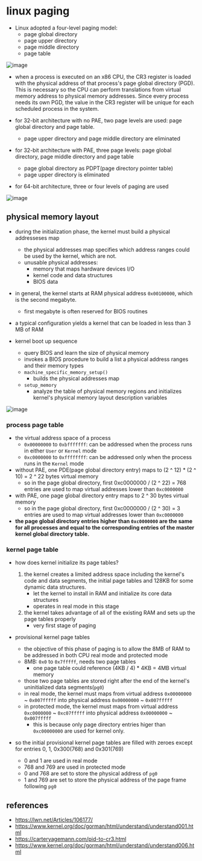 # linux paging
* Linux adopted a four-level paging model:
    * page global directory
    * page upper directory
    * page middle directory
    * page table

![image](https://user-images.githubusercontent.com/35479537/178270006-fd9dddb5-574c-4193-88c9-5c4875facc65.png)

* when a process is executed on an x86 CPU, the CR3 register is loaded with the physical address of that process's page global directory (PGD). This is necessary so the CPU can perform translations from virtual memory address to physical memory addresses. Since every process needs its own PGD, the value in the CR3 register will be unique for each scheduled process in the system. 

* for 32-bit architecture with no PAE, two page levels are used: page global directory and page table.
    * page upper directory and page middle directory are eliminated
* for 32-bit architecture with PAE, three page levels: page global directory, page middle directory and page table
    * page global directory as PDPT(page directory pointer table)
    * page upper directory is eliminated
* for 64-bit architecture, three or four levels of paging are used

![image](https://user-images.githubusercontent.com/35479537/188252339-84627342-a639-4367-9f7f-58814e6df468.png)

## physical memory layout
* during the initialization phase, the kernel must build a physical addresseses map
    * the physical addresses map specifies which address ranges could be used by the kernel, which are not.
    * unusable physical addresses:
        * memory that maps hardware devices I/O
        * kernel code and data structures
        * BIOS data
* in general, the kernel starts at RAM physical address `0x00100000`, which is the second megabyte.
    * first megabyte is often reserved for BIOS routines
* a typical configuration yields a kernel that can be loaded in less than 3 MB of RAM

* kernel boot up sequence
    * query BIOS and learn the size of physical memory
    * invokes a BIOS procedure to build a list a physical address ranges and their memory types
    * `machine_specific_memory_setup()`
        * builds the physical addresses map
    * `setup_memory`
        * analyze the table of physical memory regions and initializes kernel's physical memory layout description variables

![image](https://user-images.githubusercontent.com/35479537/188266596-2d7e088c-49b4-4e6d-ae43-6839cee3d8f0.png)


### process page table
* the virtual address space of a process
    * `0x00000000` to `0xbfffffff`: can be addressed when the process runs in either `User` or `Kernel` mode
    * `0xc0000000` to `0xffffffff`: can be addressed only when the process runs in the `Kernel` mode
* without PAE, one PDE(page global directory entry) maps to (2 ^ 12) * (2 ^ 10) = 2 ^ 22 bytes virtual memory
    * so in the page global directory, first 0xc0000000 / (2 ^ 22) = 768 entries are used to map virtual addresses lower than `0xc0000000`
* with PAE, one page global directory entry maps to 2 ^ 30 bytes virtual memory
    * so in the page global directory, first 0xc0000000 / (2 ^ 30) = 3 entries are used to map virtual addresses lower than `0xc0000000`
* **the page global directory entries higher than `0xc0000000` are the same for all processes and equal to the corresponding entries of the master kernel global directory table.**


### kernel page table
* how does kernel initialize its page tables?
    1. the kernel creates a limited address space including the kernel's code and data segments, the initial page tables and 128KB for some dynamic data structures.
        * let the kernel to install in RAM and initialize its core data structures
        * operates in real mode in this stage
    2. the kernel takes advantage of all of the existing RAM and sets up the page tables properly
        * very first stage of paging

* provisional kernel page tables
    * the objective of this phase of paging is to allow the 8MB of RAM to be addressed in both CPU real mode and protected mode
    * 8MB: `0x0` to `0x7fffff`, needs two page tables
        * one page table could reference (4KB / 4) * 4KB = 4MB virtual memory 
    * those two page tables are stored right after the end of the kernel's uninitialized data segments(`pg0`)
    * in real mode, the kernel must maps from virtual address `0x00000000` ~ `0x007fffff` into physical address `0x00000000` ~ `0x007fffff`
    * in protected mode, the kernel must maps from virtual address `0xc0000000` ~ `0xc07fffff` into physical address `0x00000000` ~ `0x007fffff`
        * this is because only page directory entries higer than `0xc00000000` are used for kernel only.
* so the initial provisional kernel page tables are filled with zeroes except for entries 0, 1, 0x300(768) and 0x301(769)
    * 0 and 1 are used in real mode
    * 768 and 769 are used in protected mode
    * 0 and 768 are set to store the physical address of `pg0`
    * 1 and 769 are set to store the physical address of the page frame following `pg0`

## references
* https://lwn.net/Articles/106177/
* https://www.kernel.org/doc/gorman/html/understand/understand001.html
* https://carteryagemann.com/pid-to-cr3.html
* https://www.kernel.org/doc/gorman/html/understand/understand006.html
